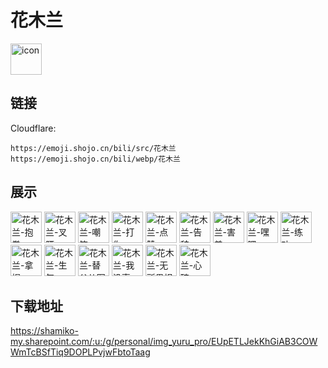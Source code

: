 # 花木兰
<img src="https://emoji.shojo.cn/bili/src/花木兰/icon.png" width="50" height="50" alt="icon">

## 链接
Cloudflare:
```
https://emoji.shojo.cn/bili/src/花木兰
https://emoji.shojo.cn/bili/webp/花木兰
```
## 展示
<img src="https://emoji.shojo.cn/bili/src/花木兰/花木兰-抱拳.png" width="50" height="50" alt="花木兰-抱拳">
<img src="https://emoji.shojo.cn/bili/src/花木兰/花木兰-叉腰.png" width="50" height="50" alt="花木兰-叉腰">
<img src="https://emoji.shojo.cn/bili/src/花木兰/花木兰-嘲笑.png" width="50" height="50" alt="花木兰-嘲笑">
<img src="https://emoji.shojo.cn/bili/src/花木兰/花木兰-打你.png" width="50" height="50" alt="花木兰-打你">
<img src="https://emoji.shojo.cn/bili/src/花木兰/花木兰-点赞.png" width="50" height="50" alt="花木兰-点赞">
<img src="https://emoji.shojo.cn/bili/src/花木兰/花木兰-告辞.png" width="50" height="50" alt="花木兰-告辞">
<img src="https://emoji.shojo.cn/bili/src/花木兰/花木兰-害羞.png" width="50" height="50" alt="花木兰-害羞">
<img src="https://emoji.shojo.cn/bili/src/花木兰/花木兰-嘿嘿.png" width="50" height="50" alt="花木兰-嘿嘿">
<img src="https://emoji.shojo.cn/bili/src/花木兰/花木兰-练功.png" width="50" height="50" alt="花木兰-练功">
<img src="https://emoji.shojo.cn/bili/src/花木兰/花木兰-拿捏.png" width="50" height="50" alt="花木兰-拿捏">
<img src="https://emoji.shojo.cn/bili/src/花木兰/花木兰-生气.png" width="50" height="50" alt="花木兰-生气">
<img src="https://emoji.shojo.cn/bili/src/花木兰/花木兰-替父从军.png" width="50" height="50" alt="花木兰-替父从军">
<img src="https://emoji.shojo.cn/bili/src/花木兰/花木兰-我没事.png" width="50" height="50" alt="花木兰-我没事">
<img src="https://emoji.shojo.cn/bili/src/花木兰/花木兰-无所畏惧.png" width="50" height="50" alt="花木兰-无所畏惧">
<img src="https://emoji.shojo.cn/bili/src/花木兰/花木兰-心碎.png" width="50" height="50" alt="花木兰-心碎">

## 下载地址

https://shamiko-my.sharepoint.com/:u:/g/personal/img_yuru_pro/EUpETLJekKhGiAB3COWWmTcBSfTiq9DOPLPvjwFbtoTaag